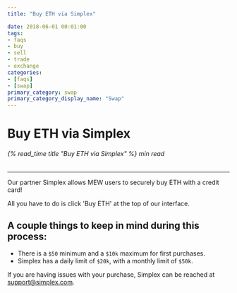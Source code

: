 ```yaml
---
title: "Buy ETH via Simplex"

date: 2018-06-01 00:01:00
tags:
- faqs
- buy
- sell
- trade
- exchange
categories:
- [faqs]
- [swap]
primary_category: swap
primary_category_display_name: "Swap"
---
```


# __Buy ETH via Simplex__
###### {% read_time title "Buy ETH via Simplex" %} min read
***

Our partner Simplex allows MEW users to securely buy ETH with a credit card! 

All you have to do is click 'Buy ETH' at the top of our interface.



## __A couple things to keep in mind during this process:__

* There is a `$50` minimum and a `$10k` maximum for first purchases.
* Simplex has a daily limit of `$20k`, with a monthly limit of `$50k`. 

If you are having issues with your purchase, Simplex can be reached at support@simplex.com. 

[accessMEW]: /@@@@@@/getting-started/how-to-access-your-wallet/

